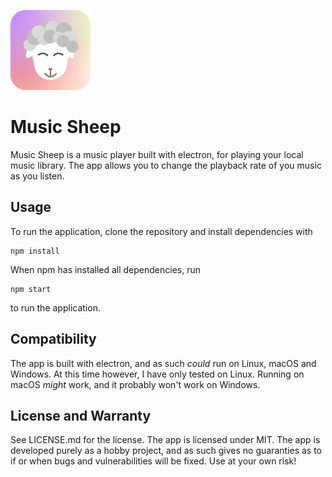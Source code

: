 ![logo](/build/icons/128x128.png)

# Music Sheep 
Music Sheep is a music player built with electron, for playing your local music library.
The app allows you to change the playback rate of you music as you listen.

## Usage
To run the application, clone the repository and install dependencies with
```
npm install
```

When npm has installed all dependencies, run

```
npm start
```
to run the application.

## Compatibility
The app is built with electron, and as such _could_ run on Linux, macOS and Windows.
At this time however, I have only tested on Linux. Running on macOS _might_ work, and it probably won't work on Windows.

## License and Warranty
See LICENSE.md for the license. The app is licensed under MIT.
The app is developed purely as a hobby project, and as such gives no guaranties as to if or when bugs and vulnerabilities will be fixed. Use at your own risk!
